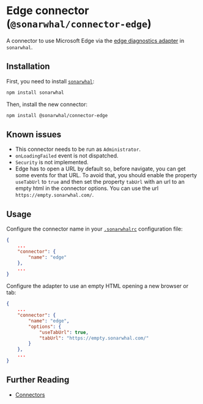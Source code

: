 # Edge connector (`@sonarwhal/connector-edge`)

A connector to use Microsoft Edge via the [edge diagnostics
adapter][eda] in `sonarwhal`.

## Installation

First, you need to install [`sonarwhal`](https://sonarwhal.com/):

```bash
npm install sonarwhal
```

Then, install the new connector:

```bash
npm install @sonarwhal/connector-edge
```

## Known issues

* This connector needs to be run as `Administrator`.
* `onLoadingFailed` event is not dispatched.
* `Security` is not implemented.
* Edge has to open a URL by default so, before navigate,
  you can get some events for that URL. To avoid that,
  you should enable the property `useTabUrl` to `true`
  and then set the property `tabUrl` with an url to an empty
  html in the connector options. You can use the url
  `https://empty.sonarwhal.com/`.

## Usage

Configure the connector name in your [`.sonarwhalrc`][sonarwhalrc]
configuration file:

```json
{
    ...
    "connector": {
        "name": "edge"
    },
    ...
}
```

Configure the adapter to use an empty HTML opening a new
browser or tab:

```json
{
    ...
    "connector": {
        "name": "edge",
        "options": {
            "useTabUrl": true,
            "tabUrl": "https://empty.sonarwhal.com/"
        }
    },
    ...
}
```

## Further Reading

* [Connectors][connectors]

<!-- Link labels: -->

[eda]: https://github.com/Microsoft/edge-diagnostics-adapter
[sonarwhalrc]: https://sonarwhal.com/docs/user-guide/further-configuration/sonarwhalrc-formats/
[connectors]: https://sonarwhal.com/docs/user-guide/concepts/connectors/
